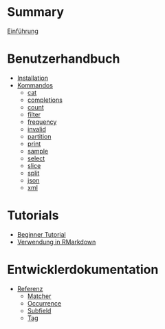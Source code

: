 # Summary

[Einführung](README.md)

# Benutzerhandbuch

- [Installation](guide/installation.md)
- [Kommandos]()
    - [cat](guide/cmds/cat.md)
    - [completions]()
    - [count]()
    - [filter]()
    - [frequency]()
    - [invalid]()
    - [partition]()
    - [print]()
    - [sample]()
    - [select]()
    - [slice]()
    - [split]()
    - [json]()
    - [xml]()

# Tutorials

- [Beginner Tutorial](tutorials/beginner-tutorial.md)
- [Verwendung in RMarkdown](tutorials/rmarkdown/rmarkdown.md)

# Entwicklerdokumentation

- [Referenz](./referenz/index.md)
  - [Matcher](./referenz/matcher.md)
  - [Occurrence](./referenz/occurrence.md)
  - [Subfield](./referenz/subfield.md)
  - [Tag](./referenz/tag.md)
